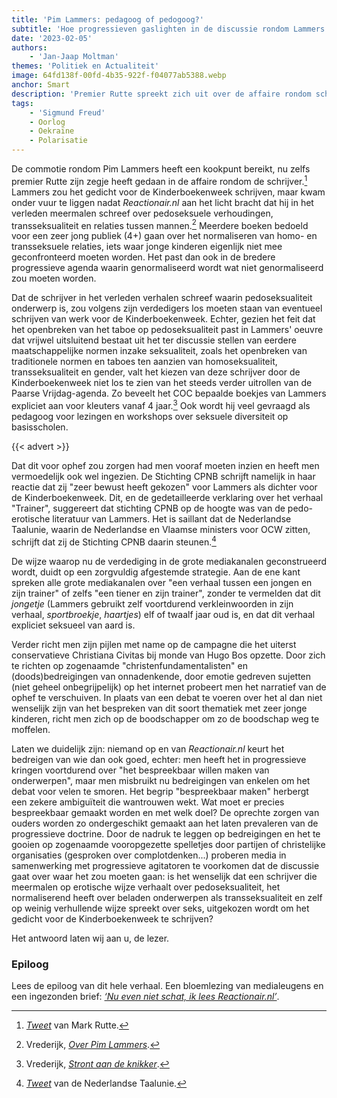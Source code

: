 ```yaml
---
title: 'Pim Lammers: pedagoog of pedogoog?'
subtitle: 'Hoe progressieven gaslighten in de discussie rondom Lammers'
date: '2023-02-05'
authors:
    - 'Jan-Jaap Moltman'
themes: 'Politiek en Actualiteit'
image: 64fd138f-00fd-4b35-922f-f04077ab5388.webp
anchor: Smart
description: 'Premier Rutte spreekt zich uit over de affaire rondom schrijver Pim Lammers, die onder vuur ligt vanwege zijn controversiële gedicht voor de Kinderboekenweek. Wat speelt er precies en wat zit er achter de commotie?'
tags:
    - 'Sigmund Freud'
    - Oorlog
    - Oekraïne
    - Polarisatie
---
```


De commotie rondom Pim Lammers heeft een kookpunt bereikt, nu zelfs premier Rutte zijn zegje heeft gedaan in de affaire rondom de schrijver.[^1] Lammers zou het gedicht voor de Kinderboekenweek schrijven, maar kwam onder vuur te liggen nadat *Reactionair.nl* aan het licht bracht dat hij in het verleden meermalen schreef over pedoseksuele verhoudingen, transseksualiteit en relaties tussen mannen.[^2] Meerdere boeken bedoeld voor een zeer jong publiek (4+) gaan over het normaliseren van homo- en transseksuele relaties, iets waar jonge kinderen eigenlijk niet mee geconfronteerd moeten worden. Het past dan ook in de bredere progressieve agenda waarin genormaliseerd wordt wat niet genormaliseerd zou moeten worden. 

Dat de schrijver in het verleden verhalen schreef waarin pedoseksualiteit onderwerp is, zou volgens zijn verdedigers los moeten staan van eventueel schrijven van werk voor de Kinderboekenweek. Echter, gezien het feit dat het openbreken van het taboe op pedoseksualiteit past in Lammers' oeuvre dat vrijwel uitsluitend bestaat uit het ter discussie stellen van eerdere maatschappelijke normen inzake seksualiteit, zoals het openbreken van traditionele normen en taboes ten aanzien van homoseksualiteit, transseksualiteit en gender, valt het kiezen van deze schrijver door de Kinderboekenweek niet los te zien van het steeds verder uitrollen van de Paarse Vrijdag-agenda. Zo beveelt het COC bepaalde boekjes van Lammers expliciet aan voor kleuters vanaf 4 jaar.[^3] Ook wordt hij veel gevraagd als pedagoog voor lezingen en workshops over seksuele diversiteit op basisscholen.

{{< advert >}}

Dat dit voor ophef zou zorgen had men vooraf moeten inzien en heeft men vermoedelijk ook wel ingezien. De Stichting CPNB schrijft namelijk in haar reactie dat zij "zeer bewust heeft gekozen" voor Lammers als dichter voor de Kinderboekenweek. Dit, en de gedetailleerde verklaring over het  verhaal "Trainer", suggereert dat stichting CPNB op de hoogte was van de pedo-erotische literatuur van Lammers. Het is saillant dat de Nederlandse Taalunie, waarin de Nederlandse en Vlaamse ministers voor OCW zitten, schrijft dat zij de Stichting CPNB daarin steunen.[^4]

De wijze waarop nu de verdediging in de grote mediakanalen geconstrueerd wordt, duidt op een zorgvuldig afgestemde strategie. Aan de ene kant spreken alle grote mediakanalen over "een verhaal tussen een jongen en zijn trainer" of zelfs "een tiener en zijn trainer", zonder te vermelden dat dit *jongetje* (Lammers gebruikt zelf voortdurend verkleinwoorden in zijn verhaal, *sportbroekje*, *haartjes*) elf of twaalf jaar oud is, en dat dit verhaal expliciet seksueel van aard is.

Verder richt men zijn pijlen met name op de campagne die het uiterst conservatieve Christiana Civitas bij monde van Hugo Bos opzette. Door zich te richten op zogenaamde "christenfundamentalisten" en (doods)bedreigingen van onnadenkende, door emotie gedreven sujetten (niet geheel onbegrijpelijk) op het internet probeert men het narratief van de ophef te verschuiven. In plaats van een debat te voeren over het al dan niet wenselijk zijn van het bespreken van dit soort thematiek met zeer jonge kinderen, richt men zich op de boodschapper om zo de boodschap weg te moffelen. 

Laten we duidelijk zijn: niemand op en van *Reactionair.nl* keurt het bedreigen van wie dan ook goed, echter: men heeft het in progressieve kringen voortdurend over "het bespreekbaar willen maken van onderwerpen", maar men misbruikt nu bedreigingen van enkelen om het debat voor velen te smoren. Het begrip "bespreekbaar maken" herbergt een zekere ambiguïteit die wantrouwen wekt. Wat moet er precies bespreekbaar gemaakt worden en met welk doel? De oprechte zorgen van ouders worden zo ondergeschikt gemaakt aan het laten prevaleren van de progressieve doctrine. Door de nadruk te leggen op bedreigingen en het te gooien op zogenaamde vooropgezette spelletjes door partijen of christelijke organisaties (gesproken over complotdenken...) proberen media in samenwerking met progressieve agitatoren te voorkomen dat de discussie gaat over waar het zou moeten gaan: is het wenselijk dat een schrijver die meermalen op erotische wijze verhaalt over pedoseksualiteit, het normaliserend heeft over beladen onderwerpen als transseksualiteit en zelf op weinig verhullende wijze spreekt over seks, uitgekozen wordt om het gedicht voor de Kinderboekenweek te schrijven?
 
Het antwoord laten wij aan u, de lezer.


### Epiloog

Lees de epiloog van dit hele verhaal. Een bloemlezing van medialeugens en een ingezonden brief: *[‘Nu even niet schat, ik lees Reactionair.nl’](https://reactionair.nl/artikelen/nu-even-niet-schat-ik-lees-reactionairnl/)*.

[^1]: *[Tweet](https://twitter.com/MinPres/status/1622273578690289665)* van Mark Rutte.
[^2]: Vrederijk, *[Over Pim Lammers](https://reactionair.nl/artikelen/over-pim-lammers/)*.
[^3]: Vrederijk, *[Stront aan de knikker](https://reactionair.nl/artikelen/stront-aan-de-knikker/)*.
[^4]: *[Tweet](https://twitter.com/taalunie/status/1621479943476486144)* van de Nederlandse Taalunie.
